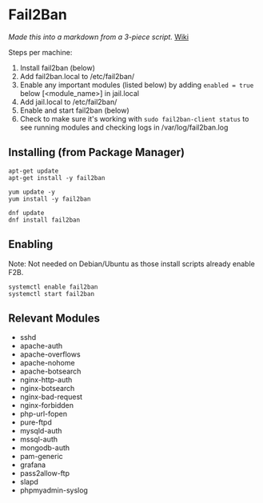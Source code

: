 # Fail2Ban
*Made this into a markdown from a 3-piece script.*
[Wiki](https://github.com/fail2ban/fail2ban/wiki)

Steps per machine:
  1. Install fail2ban (below)
  2. Add fail2ban.local to /etc/fail2ban/
  3. Enable any important modules (listed below) by adding `enabled = true` below [<module_name>] in jail.local 
  4. Add jail.local to /etc/fail2ban/
  5. Enable and start fail2ban (below)
  6. Check to make sure it's working with `sudo fail2ban-client status` to see running modules and checking logs in /var/log/fail2ban.log

## Installing (from Package Manager)
```
apt-get update
apt-get install -y fail2ban
```
```
yum update -y
yum install -y fail2ban
```
```
dnf update
dnf install fail2ban
```

## Enabling
Note: Not needed on Debian/Ubuntu as those install scripts already enable F2B.
```
systemctl enable fail2ban
systemctl start fail2ban
```

## Relevant Modules
- sshd
- apache-auth
- apache-overflows
- apache-nohome
- apache-botsearch
- nginx-http-auth
- nginx-botsearch
- nginx-bad-request
- nginx-forbidden
- php-url-fopen
- pure-ftpd
- mysqld-auth
- mssql-auth
- mongodb-auth
- pam-generic
- grafana
- pass2allow-ftp
- slapd
- phpmyadmin-syslog

